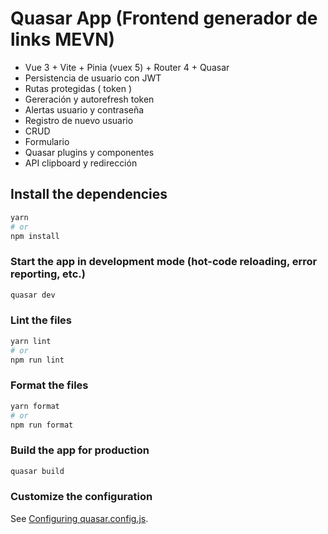 # Quasar App (Frontend generador de links MEVN)

- Vue 3 + Vite + Pinia (vuex 5) + Router 4 + Quasar
- Persistencia de usuario con JWT
- Rutas protegidas ( token )
- Gereración y autorefresh token
- Alertas usuario y contraseña
- Registro de nuevo usuario
- CRUD
- Formulario
- Quasar plugins y componentes
- API clipboard y redirección

## Install the dependencies
```bash
yarn
# or
npm install
```

### Start the app in development mode (hot-code reloading, error reporting, etc.)
```bash
quasar dev
```


### Lint the files
```bash
yarn lint
# or
npm run lint
```


### Format the files
```bash
yarn format
# or
npm run format
```



### Build the app for production
```bash
quasar build
```

### Customize the configuration
See [Configuring quasar.config.js](https://v2.quasar.dev/quasar-cli-vite/quasar-config-js).
